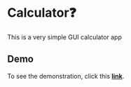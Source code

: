 # Calculator❓

This is a very simple GUI calculator app

## Demo

To see the demonstration, click this [**link**](https://youtu.be/Z_oHxZ0WB_g).
